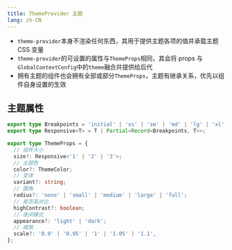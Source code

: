 ```yaml
---
title: ThemeProvider 主题
lang: zh-CN
---
```


- `theme-provider`本身不渲染任何东西，其用于提供主题各项的值并承载主题 CSS 变量
- `theme-provider`的可设置的属性与`ThemeProps`相同，其会将 props 与`GlobalContextConfig`中的`theme`融合并提供给后代
- 拥有主题的组件也会拥有全部或部分`ThemeProps`，主题有继承关系，优先以组件自身设置的生效

## 主题属性

```ts
export type Breakpoints = 'initial' | 'xs' | 'sm' | 'md' | 'lg' | 'xl';
export type Responsive<T> = T | Partial<Record<Breakpoints, T>>;

export type ThemeProps = {
  // 组件大小
  size?: Responsive<'1' | '2' | '3'>;
  // 主题色
  color?: ThemeColor;
  // 变体
  variant?: string;
  // 圆角
  radius?: 'none' | 'small' | 'medium' | 'large' | 'full';
  // 是否高对比
  highContrast?: boolean;
  // 夜间模式
  appearance?: 'light' | 'dark';
  // 缩放
  scale?: '0.9' | '0.95' | '1' | '1.05' | '1.1',
};
```
